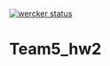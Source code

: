 [![wercker status](https://app.wercker.com/status/da56170c671b5a9cb298c1b8bba4874b/m "wercker status")](https://app.wercker.com/project/bykey/da56170c671b5a9cb298c1b8bba4874b)

# Team5_hw2
